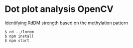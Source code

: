 # Dot plot analysis OpenCV
Identifying RdDM strength based on the methylation pattern 
```
$ cd ../lorem
$ npm install
$ npm start
```
